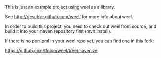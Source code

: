 This is just an example project using weel as a library.

See http://rjeschke.github.com/weel/ for more info about weel.

In order to build this project, you need to check out weel from source, and build it into your maven repository first (mvn install).

If there is no pom.xml in your weel repo yet, you can find one in this fork:

  https://github.com/tfnico/weel/tree/mavenize
